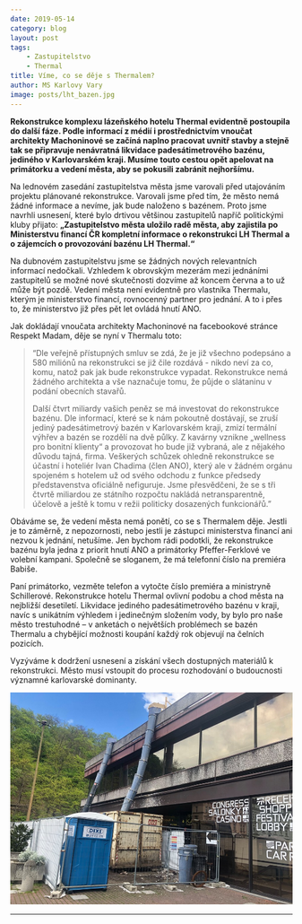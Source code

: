 ```yaml
---
date: 2019-05-14
category: blog
layout: post
tags:
    - Zastupitelstvo
    - Thermal
title: Víme, co se děje s Thermalem?
author: MS Karlovy Vary
image: posts/lht_bazen.jpg
---
```


**Rekonstrukce komplexu lázeňského hotelu Thermal evidentně postoupila do další fáze. Podle informací z médií i prostřednictvím vnoučat architekty Machoninové se začíná naplno pracovat uvnitř stavby a stejně tak se připravuje nenávratná likvidace padesátimetrového bazénu, jediného v Karlovarském kraji. Musíme touto cestou opět apelovat na primátorku a vedení města, aby se pokusili zabránit nejhoršímu.**

Na lednovém zasedání zastupitelstva města jsme varovali před utajováním projektu plánované rekonstrukce. Varovali jsme před tím, že město nemá žádné informace a nevíme, jak bude naloženo s bazénem. Proto jsme navrhli usnesení, které bylo drtivou většinou zastupitelů napříč politickými kluby přijato: **„Zastupitelstvo města uložilo radě města, aby zajistila po Ministerstvu financí ČR kompletní informace o rekonstrukci LH Thermal a o zájemcích o provozování bazénu LH Thermal.“**

Na dubnovém zastupitelstvu jsme se žádných nových relevantních informací nedočkali. Vzhledem k obrovským mezerám mezi jednáními zastupitelů se možné nové skutečnosti dozvíme až koncem června a to už může být pozdě. Vedení města není evidentně pro vlastníka Thermalu, kterým je ministerstvo financí, rovnocenný partner pro jednání. A to i přes to, že ministerstvo již přes pět let ovládá hnutí ANO.

Jak dokládají vnoučata architekty Machoninové na facebookové stránce Respekt Madam, děje se nyní v Thermalu toto:

> “Dle veřejně přístupných smluv se zdá, že je již všechno podepsáno a
> 580 miliónů na rekonstrukci se již čile rozdává - nikdo neví za co,
> komu, natož pak jak bude rekonstrukce vypadat. Rekonstrukce nemá
> žádného architekta a vše naznačuje tomu, že půjde o slátaninu v podání
> obecních stavařů.
> 
> Další čtvrt miliardy vašich peněz se má investovat do rekonstrukce
> bazénu. Dle informací, které se k nám pokoutně dostávají, se zruší
> jediný padesátimetrový bazén v Karlovarském kraji, zmizí termální
> výhřev a bazén se rozdělí na dvě půlky. Z kavárny vznikne „wellness
> pro bonitní klienty“ a provozovat ho bude již vybraná, ale z nějakého
> důvodu tajná, firma. Veškerých schůzek ohledně rekonstrukce se účastní
> i hoteliér Ivan Chadima (člen ANO), který ale v žádném orgánu spojeném
> s hotelem už od svého odchodu z funkce předsedy představenstva
> oficiálně nefiguruje. Jsme přesvědčeni, že se s tři čtvrtě miliardou
> ze státního rozpočtu nakládá netransparentně, účelově a ještě k tomu v
> režii politicky dosazených funkcionářů.”

Obáváme se, že vedení města nemá ponětí, co se s Thermalem děje. Jestli je to záměrně, z nepozornosti, nebo jestli je zástupci ministerstva financí ani nezvou k jednání, netušíme. Jen bychom rádi podotkli, že rekonstrukce bazénu byla jedna z priorit hnutí ANO a primátorky Pfeffer-Ferklové ve volební kampani. Společně se sloganem, že má telefonní číslo na premiéra Babiše.

Paní primátorko, vezměte telefon a vytočte číslo premiéra a ministryně Schillerové. Rekonstrukce hotelu Thermal ovlivní podobu a chod města na nejbližší desetiletí. Likvidace jediného padesátimetrového bazénu v kraji, navíc s unikátním výhledem i jedinečným složením vody, by bylo pro naše město trestuhodné – v anketách o největších problémech se bazén Thermalu a chybějící možnosti koupání každý rok objevují na čelních pozicích.

Vyzýváme k dodržení usnesení a získání všech dostupných materiálů k rekonstrukci. Město musí vstoupit do procesu rozhodování o budoucnosti významné karlovarské dominanty.

![Podle manažera rekonstrukce je "je to zatím ve fázi projektové přípravy. Jde o zateplení pláště a rekonstrukce pokojů. Tam, kde to bude možné a dovolí to požární předpisy, se samozřejmě snažíme zachovat původní interiér“. Ale rube se fest...](/assets/img/posts/lht_stavba.jpg)
- - - 
